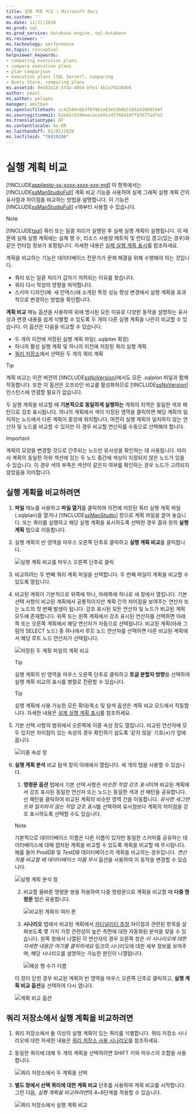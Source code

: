 ```yaml
---
title: 실행 계획 비교 | Microsoft Docs
ms.custom: ''
ms.date: 11/21/2018
ms.prod: sql
ms.prod_service: database-engine, sql-database
ms.reviewer: ''
ms.technology: performance
ms.topic: conceptual
helpviewer_keywords:
- comparing execution plans
- compare execution plans
- plan comparison
- execution plans [SQL Server], comparing
- Query Store, comparing plans
ms.assetid: 9e583a18-5f4a-4054-bfe1-4b2a76630db6
author: pmasl
ms.author: pelopes
manager: amitban
ms.openlocfilehash: cc42584c6b3f07961e83e53b8b5165243060256f
ms.sourcegitcommit: b2e81cb349eecacee91cd3766410ffb3677ad7e2
ms.translationtype: HT
ms.contentlocale: ko-KR
ms.lasthandoff: 02/01/2020
ms.locfileid: "76910246"
---
```

# <a name="compare-execution-plans"></a>실행 계획 비교
[!INCLUDE[appliesto-ss-xxxx-xxxx-xxx-md](../../includes/appliesto-ss-xxxx-xxxx-xxx-md.md)]
이 항목에서는 [!INCLUDE[ssManStudioFull](../../includes/ssmanstudiofull-md.md)] 계획 비교 기능을 사용하여 실제 그래픽 실행 계획 간의 유사점과 차이점을 비교하는 방법을 설명합니다. 이 기능은 [!INCLUDE[ssManStudioFull](../../includes/ssmanstudiofull-md.md)] v16부터 사용할 수 있습니다.
  
> [!NOTE]
> [!INCLUDE[tsql](../../includes/tsql-md.md)] 쿼리 또는 일괄 처리가 실행된 후 실제 실행 계획이 실행됩니다. 이 때문에 실제 실행 계획에는 실제 행 수, 리소스 사용량 메트릭 및 런타임 경고(있는 경우)와 같은 런타임 정보가 포함됩니다. 자세한 내용은 [실제 실행 계획 표시](../../relational-databases/performance/display-an-actual-execution-plan.md)를 참조하세요.
  
계획을 비교하는 기능은 데이터베이스 전문가가 문제 해결을 위해 수행해야 하는 것입니다.
-   쿼리 또는 일괄 처리가 갑자기 저하되는 이유를 찾습니다.
-   쿼리 다시 작성의 영향을 파악합니다.
-   스키마 디자인(예: 새 인덱스)에 소개된 특정 성능 향상 변경에서 실행 계획을 효과적으로 변경하는 방법을 확인합니다.  
 
**계획 비교** 메뉴 옵션을 사용하여 위에 명시된 모든 이유로 다양한 동작을 설명하는 유사성과 변경 내용을 쉽게 식별할 수 있도록 두 개의 다른 실행 계획을 나란히 비교할 수 있습니다. 이 옵션은 다음을 비교할 수 있습니다.
- 두 개의 이전에 저장된 실행 계획 파일( *.sqlplan* 확장)
- 하나의 활성 실행 계획 및 하나의 이전에 저장된 쿼리 실행 계획
- [쿼리 저장소](../../relational-databases/performance/monitoring-performance-by-using-the-query-store.md)에서 선택된 두 개의 쿼리 계획

> [!TIP]
> 계획 비교는 이전 버전의 [!INCLUDE[ssNoVersion](../../includes/ssnoversion-md.md)]에서도 모든 *.sqlplan* 파일과 함께 작동합니다. 또한 이 옵션은 오프라인 비교를 활성화하므로 [!INCLUDE[ssNoVersion](../../includes/ssnoversion-md.md)] 인스턴스에 연결할 필요가 없습니다. 

두 실행 계획을 비교할 때 **기본적으로 동일하게 실행하는** 계획의 지역은 동일한 색과 패턴으로 강조 표시됩니다. 하나의 계획에서 색이 지정된 영역을 클릭하면 해당 계획의 일치하는 노드에서 다른 계획이 중앙에 위치합니다. 여전히 실행 계획의 일치하지 않는 연산자 및 노드를 비교할 수 있지만 이 경우 비교할 연산자를 수동으로 선택해야 합니다.

> [!IMPORTANT]
> 계획의 모양을 변경할 것으로 간주되는 노드만 유사성을 확인하는 데 사용됩니다. 따라서 계획의 동일한 하위 섹션에 있는 두 노드 중간에 색상이 지정되지 않은 노드가 있을 수 있습니다. 이 경우 색의 부족은 섹션이 같은지 여부를 확인하는 경우 노드가 고려되지 않았음을 의미합니다.
  
## <a name="to-compare-execution-plans"></a>실행 계획을 비교하려면
  
1.  **파일** 메뉴를 사용하고 **파일 열기**를 클릭하여 이전에 저장된 쿼리 실행 계획 파일(.sqlplan)을 열거나 [!INCLUDE[ssManStudio](../../includes/ssManStudio-md.md)] 창으로 계획 파일을 끌어 놓습니다. 또는 쿼리를 실행하고 해당 실행 계획을 표시하도록 선택한 경우 결과 창의 **실행 계획** 탭으로 이동합니다. 

2.  실행 계획의 빈 영역을 마우스 오른쪽 단추로 클릭하고 **실행 계획 비교**를 클릭합니다. 

    ![실행 계획 비교를 마우스 오른쪽 단추로 클릭](../../relational-databases/performance/media/plancomparisonmenuoption.png "실행 계획 비교를 마우스 오른쪽 단추로 클릭")   

3.  비교하려는 두 번째 쿼리 계획 파일을 선택합니다. 두 번째 파일이 계획을 비교할 수 있도록 열립니다.

4.  비교된 계획이 기본적으로 위쪽에 하나, 아래쪽에 하나로 새 창에서 열립니다. 기본 선택 사항이 비교된 계획에서 공통적이지만 계획 간의 차이점을 보여주는 연산자 또는 노드의 첫 번째 발생이 됩니다. 강조 표시된 모든 연산자 및 노드가 비교된 계획 모두에 존재합니다. 위쪽 또는 왼쪽 계획에서 강조 표시된 연산자를 선택하면 아래쪽 또는 오른쪽 계획에서 해당 연산자가 자동으로 선택됩니다. 비교된 계획(아래 그림의 SELECT 노드) 중 하나에서 루트 노드 연산자를 선택하면 다른 비교된 계획에서 해당 루트 노드 연산자가 선택됩니다.

    ![저장된 두 계획 파일의 계획 비교](../../relational-databases/performance/media/plancomparison-plans.png "저장된 두 계획 파일의 계획 비교")  

     > [!TIP]
     > 실행 계획의 빈 영역을 마우스 오른쪽 단추로 클릭하고 **토글 분할자 방향**을 선택하여 실행 계획 비교의 표시를 병렬로 전환할 수 있습니다.

     > [!TIP]
     > 실행 계획에 사용 가능한 모든 확대/축소 및 탐색 옵션은 계획 비교 모드에서 작동합니다. 자세한 내용은 [실제 실행 계획 표시](../../relational-databases/performance/display-an-actual-execution-plan.md)를 참조하세요.

5.  기본 선택 사항의 범위에서 오른쪽에 이중 속성 창도 열립니다. 비교된 연산자에 모두 있지만 차이점이 있는 속성의 경우 확인하기 쉽도록 ‘같지 않음’ 기호(&ne;)가 앞에 옵니다. 

    ![이중 속성 창](../../relational-databases/performance/media/plancomparison-properties.png "이중 속성 창")  

6.  **실행 계획 분석** 비교 탐색 창이 아래에서 열립니다. 세 개의 탭을 사용할 수 있습니다.

    1.  **명령문 옵션** 탭에서 기본 선택 사항은 *비슷한 작업 강조 표시*이며 비교된 계획에서 강조 표시된 동일한 연산자 또는 노드는 동일한 색과 선 패턴을 공유합니다. 선 패턴을 클릭하여 비교된 계획의 비슷한 영역 간을 이동합니다. *유사한 세그먼트와 일치하지 않는 작업 강조 표시*를 선택하여 유사점보다 계획의 차이점을 강조 표시하도록 선택할 수도 있습니다. 
    
       > [!NOTE]
       > 기본적으로 데이터베이스 이름은 다른 이름이 있지만 동일한 스키마를 공유하는 데이터베이스에 대해 캡처된 계획을 비교할 수 있도록 계획을 비교할 때 무시됩니다. 예를 들어 *ProdDB* 및 *TestDB* 데이터베이스의 계획을 비교하는 경우입니다. *연산자를 비교할 때 데이터베이스 이름 무시* 옵션을 사용하여 이 동작을 변경할 수 있습니다.

       ![실행 계획 분석 창](../../relational-databases/performance/media/plancomparison-analysis.png "실행 계획 분석 창") 

    2.  비교할 올바른 명령문 쌍을 허용하여 다중 명령문으로 계획을 비교할 때 **다중 명령문** 탭은 유용합니다.

        ![비교된 계획의 여러 문](../../relational-databases/performance/media/plancomparison-multiple.png "비교된 계획의 여러 문")  

    3.  **시나리오** 탭에서 비교된 계획에서 [카디널리티 추정](../../relational-databases/performance/cardinality-estimation-sql-server.md) 차이점과 관련된 항목을 살펴보도록 몇 가지 가장 관련성이 높은 측면에 대한 자동화된 분석을 찾을 수 있습니다. 왼쪽 창에서 나열된 각 연산자의 경우 오른쪽 창은 *이 시나리오에 대한 자세한 내용은 여기를 클릭하세요* 링크의 시나리오에 대한 세부 정보를 보여주며, 해당 시나리오를 설명하는 가능한 원인이 나열됩니다. 

        ![예상 행 수가 다름](../../relational-databases/performance/media/plancomparison-scenarios.png "예상 행 수가 다름")  

    이 창이 닫힌 경우 비교된 계획의 빈 영역을 마우스 오른쪽 단추로 클릭하고, **실행 계획 비교 옵션**을 선택하여 다시 엽니다.

    ![계획 비교 옵션](../../relational-databases/performance/media/plancomparison-options.png "계획 비교 옵션")  

## <a name="to-compare-execution-plans-in-query-store"></a>쿼리 저장소에서 실행 계획을 비교하려면

1.  쿼리 저장소에서 둘 이상의 실행 계획이 있는 쿼리를 식별합니다. 쿼리 저장소 시나리오에 대한 자세한 내용은 [쿼리 저장소 사용 시나리오](../../relational-databases/performance/query-store-usage-scenarios.md#identify-and-tune-top-resource-consuming-queries)를 참조하세요.

2.  동일한 쿼리에 대해 두 개의 계획을 선택하려면 SHIFT 키와 마우스의 조합을 사용합니다. 

    ![쿼리 저장소에서 두 계획을 선택](../../relational-databases/performance/media/plancomparison-querystore.png "쿼리 저장소에서 두 계획을 선택")   

3.  **별도 창에서 선택 쿼리에 대한 계획 비교** 단추를 사용하여 계획 비교를 시작합니다. 그런 다음, *실행 계획을 비교하려면*의 4~6단계를 적용할 수 있습니다. 

    ![쿼리 저장소에서 실행 계획 비교](../../relational-databases/performance/media/plancomparison-querystoreoption.png "쿼리 저장소에서 실행 계획 비교") 
